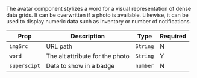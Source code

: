 The avatar component stylizes a word for a visual
representation of dense data grids. It can be overwritten if
a photo is available. Likewise, it can be used to display
numeric data such as inventory or number of notifications.

| Prop         | Description                     | Type     | Required |
| ------------ | ------------------------------- | -------- | -------- |
| `imgSrc`     | URL path                        | `String` | N        |
| `word`       | The alt attribute for the photo | `String` | Y        |
| `superscipt` | Data to show in a badge         | `number` | N        |
